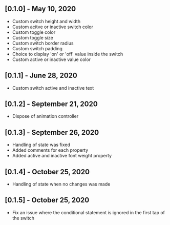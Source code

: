 ## [0.1.0] - May 10, 2020

* Custom switch height and width
* Custom acitve or inactive switch color
* Custom toggle color
* Custom toggle size
* Custom switch border radius
* Custom switch padding
* Choice to display 'on' or 'off' value inside the switch
* Custom active or inactive value color

## [0.1.1] - June 28, 2020

* Custom switch active and inactive text

## [0.1.2] - September 21, 2020

* Dispose of animation controller

## [0.1.3] - September 26, 2020

* Handling of state was fixed
* Added comments for each property
* Added active and inactive font weight property

## [0.1.4] - October 25, 2020

* Handling of state when no changes was made

## [0.1.5] - October 25, 2020

* Fix an issue where the conditional statement is ignored in the first tap of the switch
